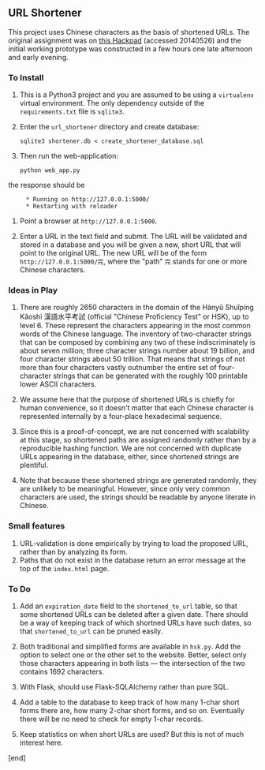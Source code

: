 ## URL Shortener

This project uses Chinese characters as the basis of shortened URLs. The original assignment was on [this Hackpad](https://hackpad.com/Build-a-url-shortener-JbagqacCoon) (accessed 20140526) and the initial working prototype was constructed in a few hours one late afternoon and early evening.

### To Install

 1. This is a Python3 project and you are assumed to be using a `virtualenv` virtual environment. The only dependency outside of the `requirements.txt` file is `sqlite3`.

 1. Enter the `url_shortener` directory and create database:

        sqlite3 shortener.db < create_shortener_database.sql

 1. Then run the web-application:

        python web_app.py

   the response should be

         * Running on http://127.0.0.1:5000/
         * Restarting with reloader
   
 1. Point a browser at `http://127.0.0.1:5000`. 

 1. Enter a URL in the text field and submit. The URL will be validated and stored in a database and you will be given a new, short URL that will point to the original URL. The new URL will be of the form `http://127.0.0.1:5000/完`, where the "path" `完` stands for one or more Chinese characters.

### Ideas in Play

 1. There are roughly 2650 characters in the domain of the Hànyǔ Shuǐpíng Kǎoshì 漢語水平考試 (official "Chinese Proficiency Test" or HSK), up to level 6. These represent the characters appearing in the most common words of the Chinese language. The inventory of two-character strings that can be composed by combining any two of these indiscriminately is about seven million; three character strings number about 19 billion, and four character strings about 50 trillion. That means that strings of not more than four characters vastly outnumber the entire set of four-character strings that can be generated with the roughly 100 printable lower ASCII characters.

 1. We assume here that the purpose of shortened URLs is chiefly for human convenience, so it doesn't matter that each Chinese character is represented internally by a four-place hexadecimal sequence.

 1. Since this is a proof-of-concept, we are not concerned with scalability at this stage, so shortened paths are assigned randomly rather than by a reproducible hashing function. We are not concerned with duplicate URLs appearing in the database, either, since shortened strings are plentiful.

 1. Note that because these shortened strings are generated randomly, they are unlikely to be meaningful. However, since only very common characters are used, the strings should be readable by anyone literate in Chinese.

### Small features

 1. URL-validation is done empirically by trying to load the proposed URL, rather than by analyzing its form.
 1. Paths that do not exist in the database return an error message at the top of the `index.html` page.


### To Do

 1. Add an `expiration_date` field to the `shortened_to_url` table, so that some shortened URLs can be deleted after a given date. There should be a way of keeping track of which shortned URLs have such dates, so that `shortened_to_url` can be pruned easily.

 1. Both traditional and simplified forms are available in `hsk.py`. Add the option to select one or the other set to the website. Better, select only those characters appearing in both lists — the intersection of the two contains 1692 characters.

 1. With Flask, should use Flask-SQLAlchemy rather than pure SQL.

 1. Add a table to the database to keep track of how many 1-char short forms there are, how many 2-char short forms, and so on. Eventually there will be no need to check for empty 1-char records.

 1. Keep statistics on when short URLs are used? But this is not of much interest here.

[end]
